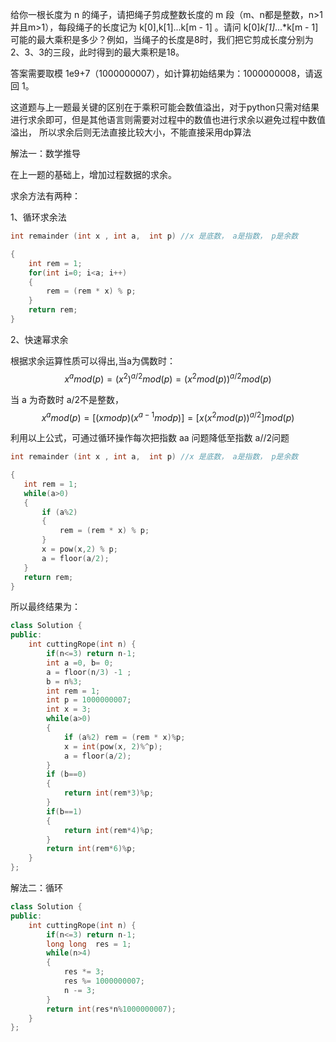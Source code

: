 给你一根长度为 n 的绳子，请把绳子剪成整数长度的 m 段（m、n都是整数，n>1并且m>1），每段绳子的长度记为 k[0],k[1]...k[m - 1] 。请问 k[0]*k[1]*...*k[m - 1] 可能的最大乘积是多少？例如，当绳子的长度是8时，我们把它剪成长度分别为2、3、3的三段，此时得到的最大乘积是18。

答案需要取模 1e9+7（1000000007），如计算初始结果为：1000000008，请返回 1。

这道题与上一题最关键的区别在于乘积可能会数值溢出，对于python只需对结果进行求余即可，但是其他语言则需要对过程中的数值也进行求余以避免过程中数值溢出， 所以求余后则无法直接比较大小，不能直接采用dp算法

解法一：数学推导

在上一题的基础上，增加过程数据的求余。

求余方法有两种：

1、循环求余法

```C++
int remainder (int x , int a,  int p) //x 是底数， a是指数， p是余数

{
    int rem = 1;
    for(int i=0; i<a; i++)
    {
        rem = (rem * x) % p;
    }
    return rem;
}

```

2、快速幂求余

根据求余运算性质可以得出,当a为偶数时：
$$ x^amod(p)=(x^2)^{a/2}mod(p) = (x^2mod(p))^{a/2}mod(p)$$

当 a 为奇数时 a/2不是整数，
$$ x^amod(p)=[(x mod p)(x^{a-1}modp)]= [x(x^2mod(p))^{a/2}]mod(p)$$

 利用以上公式，可通过循环操作每次把指数 aa 问题降低至指数 a//2问题

 ```C++
int remainder (int x , int a,  int p) //x 是底数， a是指数， p是余数

{
    int rem = 1;
    while(a>0)
    {
        if (a%2)
        {
            rem = (rem * x) % p;
        }
        x = pow(x,2) % p;
        a = floor(a/2);
    }
    return rem;
}

```

所以最终结果为：


```C++
class Solution {
public:
    int cuttingRope(int n) {
        if(n<=3) return n-1;
        int a =0, b= 0;
        a = floor(n/3) -1 ; 
        b = n%3;
        int rem = 1;
        int p = 1000000007;
        int x = 3;
        while(a>0)
        {
            if (a%2) rem = (rem * x)%p;
            x = int(pow(x, 2)%^p);
            a = floor(a/2);
        }
        if (b==0)
        {
            return int(rem*3)%p;
        }
        if(b==1)
        {
            return int(rem*4)%p;
        }
        return int(rem*6)%p;
    }
};
```
解法二：循环

```C++
class Solution {
public:
    int cuttingRope(int n) {
        if(n<=3) return n-1;
        long long  res = 1;
        while(n>4)
        {
            res *= 3;
            res %= 1000000007;
            n -= 3;
        } 
        return int(res*n%1000000007);
    }
};
```